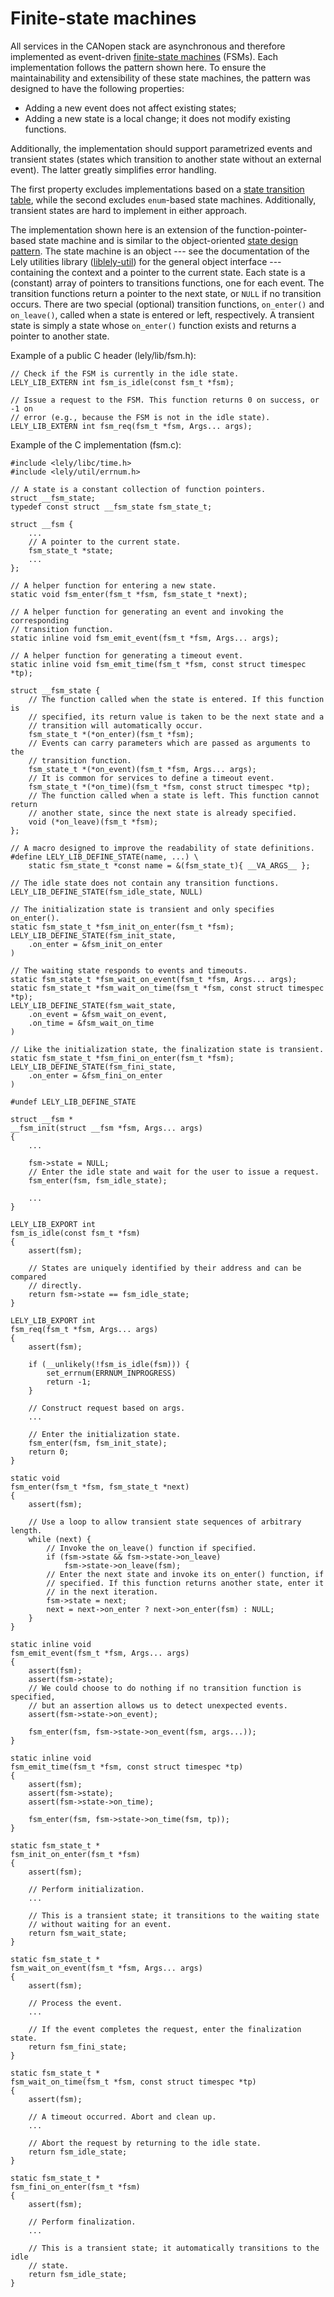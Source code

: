 Finite-state machines
=====================

All services in the CANopen stack are asynchronous and therefore implemented as
event-driven [finite-state machines] (FSMs). Each implementation follows the
pattern shown here. To ensure the maintainability and extensibility of these
state machines, the pattern was designed to have the following properties:

- Adding a new event does not affect existing states;
- Adding a new state is a local change; it does not modify existing functions.

Additionally, the implementation should support parametrized events and
transient states (states which transition to another state without an external
event). The latter greatly simplifies error handling.

The first property excludes implementations based on a [state transition table],
while the second excludes `enum`-based state machines. Additionally, transient
states are hard to implement in either approach.

The implementation shown here is an extension of the function-pointer-based
state machine and is similar to the object-oriented [state design pattern]. The
state machine is an object --- see the documentation of the Lely utilities
library ([liblely-util]) for the general object interface --- containing the
context and a pointer to the current state. Each state is a (constant) array of
pointers to transitions functions, one for each event. The transition functions
return a pointer to the next state, or `NULL` if no transition occurs. There are
two special (optional) transition functions, `on_enter()` and `on_leave()`,
called when a state is entered or left, respectively. A transient state is
simply a state whose `on_enter()` function exists and returns a pointer to
another state.

Example of a public C header (lely/lib/fsm.h):
~~~{.c}
// Check if the FSM is currently in the idle state.
LELY_LIB_EXTERN int fsm_is_idle(const fsm_t *fsm);

// Issue a request to the FSM. This function returns 0 on success, or -1 on
// error (e.g., because the FSM is not in the idle state).
LELY_LIB_EXTERN int fsm_req(fsm_t *fsm, Args... args);
~~~

Example of the C implementation (fsm.c):
~~~{.c}
#include <lely/libc/time.h>
#include <lely/util/errnum.h>

// A state is a constant collection of function pointers.
struct __fsm_state;
typedef const struct __fsm_state fsm_state_t;

struct __fsm {
	...
	// A pointer to the current state.
	fsm_state_t *state;
	...
};

// A helper function for entering a new state.
static void fsm_enter(fsm_t *fsm, fsm_state_t *next);

// A helper function for generating an event and invoking the corresponding
// transition function.
static inline void fsm_emit_event(fsm_t *fsm, Args... args);

// A helper function for generating a timeout event.
static inline void fsm_emit_time(fsm_t *fsm, const struct timespec *tp);

struct __fsm_state {
	// The function called when the state is entered. If this function is
	// specified, its return value is taken to be the next state and a
	// transition will automatically occur.
	fsm_state_t *(*on_enter)(fsm_t *fsm);
	// Events can carry parameters which are passed as arguments to the
	// transition function.
	fsm_state_t *(*on_event)(fsm_t *fsm, Args... args);
	// It is common for services to define a timeout event.
	fsm_state_t *(*on_time)(fsm_t *fsm, const struct timespec *tp);
	// The function called when a state is left. This function cannot return
	// another state, since the next state is already specified.
	void (*on_leave)(fsm_t *fsm);
};

// A macro designed to improve the readability of state definitions.
#define LELY_LIB_DEFINE_STATE(name, ...) \
	static fsm_state_t *const name = &(fsm_state_t){ __VA_ARGS__ };

// The idle state does not contain any transition functions.
LELY_LIB_DEFINE_STATE(fsm_idle_state, NULL)

// The initialization state is transient and only specifies on_enter().
static fsm_state_t *fsm_init_on_enter(fsm_t *fsm);
LELY_LIB_DEFINE_STATE(fsm_init_state,
	.on_enter = &fsm_init_on_enter
)

// The waiting state responds to events and timeouts.
static fsm_state_t *fsm_wait_on_event(fsm_t *fsm, Args... args);
static fsm_state_t *fsm_wait_on_time(fsm_t *fsm, const struct timespec *tp);
LELY_LIB_DEFINE_STATE(fsm_wait_state,
	.on_event = &fsm_wait_on_event,
	.on_time = &fsm_wait_on_time
)

// Like the initialization state, the finalization state is transient.
static fsm_state_t *fsm_fini_on_enter(fsm_t *fsm);
LELY_LIB_DEFINE_STATE(fsm_fini_state,
	.on_enter = &fsm_fini_on_enter
)

#undef LELY_LIB_DEFINE_STATE

struct __fsm *
__fsm_init(struct __fsm *fsm, Args... args)
{
	...

	fsm->state = NULL;
	// Enter the idle state and wait for the user to issue a request.
	fsm_enter(fsm, fsm_idle_state);

	...
}

LELY_LIB_EXPORT int
fsm_is_idle(const fsm_t *fsm)
{
	assert(fsm);

	// States are uniquely identified by their address and can be compared
	// directly.
	return fsm->state == fsm_idle_state;
}

LELY_LIB_EXPORT int
fsm_req(fsm_t *fsm, Args... args)
{
	assert(fsm);

	if (__unlikely(!fsm_is_idle(fsm))) {
		set_errnum(ERRNUM_INPROGRESS)
		return -1;
	}

	// Construct request based on args.
	...

	// Enter the initialization state.
	fsm_enter(fsm, fsm_init_state);
	return 0;
}

static void
fsm_enter(fsm_t *fsm, fsm_state_t *next)
{
	assert(fsm);

	// Use a loop to allow transient state sequences of arbitrary length.
	while (next) {
		// Invoke the on_leave() function if specified.
		if (fsm->state && fsm->state->on_leave)
			fsm->state->on_leave(fsm);
		// Enter the next state and invoke its on_enter() function, if
		// specified. If this function returns another state, enter it
		// in the next iteration.
		fsm->state = next;
		next = next->on_enter ? next->on_enter(fsm) : NULL;
	}
}

static inline void
fsm_emit_event(fsm_t *fsm, Args... args)
{
	assert(fsm);
	assert(fsm->state);
	// We could choose to do nothing if no transition function is specified,
	// but an assertion allows us to detect unexpected events.
	assert(fsm->state->on_event);

	fsm_enter(fsm, fsm->state->on_event(fsm, args...));
}

static inline void
fsm_emit_time(fsm_t *fsm, const struct timespec *tp)
{
	assert(fsm);
	assert(fsm->state);
	assert(fsm->state->on_time);

	fsm_enter(fsm, fsm->state->on_time(fsm, tp));
}

static fsm_state_t *
fsm_init_on_enter(fsm_t *fsm)
{
	assert(fsm);

	// Perform initialization.
	...

	// This is a transient state; it transitions to the waiting state
	// without waiting for an event.
	return fsm_wait_state;
}

static fsm_state_t *
fsm_wait_on_event(fsm_t *fsm, Args... args)
{
	assert(fsm);

	// Process the event.
	...

	// If the event completes the request, enter the finalization state.
	return fsm_fini_state;
}

static fsm_state_t *
fsm_wait_on_time(fsm_t *fsm, const struct timespec *tp)
{
	assert(fsm);

	// A timeout occurred. Abort and clean up.
	...

	// Abort the request by returning to the idle state.
	return fsm_idle_state;
}

static fsm_state_t *
fsm_fini_on_enter(fsm_t *fsm)
{
	assert(fsm);

	// Perform finalization.
	...

	// This is a transient state; it automatically transitions to the idle
	// state.
	return fsm_idle_state;
}
~~~

[finite-state machines]: https://en.wikipedia.org/wiki/Finite-state_machine
[liblely-util]: https://gitlab.com/lely_industries/util
[state design pattern]: https://en.wikipedia.org/wiki/State_pattern
[state transition table]: https://en.wikipedia.org/wiki/State_transition_table

